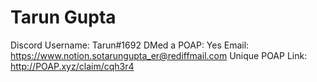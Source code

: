 # Tarun Gupta

Discord Username: Tarun#1692
DMed a POAP: Yes
Email: https://www.notion.sotarungupta_er@rediffmail.com
Unique POAP Link: http://POAP.xyz/claim/cqh3r4